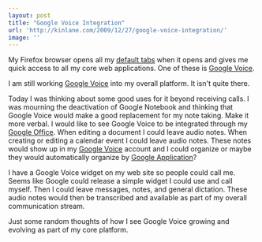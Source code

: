 ```yaml
---
layout: post
title: "Google Voice Integration"
url: 'http://kinlane.com/2009/12/27/google-voice-integration/'
image: ''
---
```


My Firefox browser opens all my [default tabs][1] when it opens and gives me quick access to all my core web applications. One of these is [Google Voice][2].

I am still working [Google Voice][2] into my overall platform. It isn't quite there.

Today I was thinking about some good uses for it beyond receiving calls. I was mourning the deactivation of Google Notebook and thinking that Google Voice would make a good replacement for my note taking. Make it more verbal. I would like to see Google Voice to be integrated through my [Google Office][3]. When editing a document I could leave audio notes. When creating or editing a calendar event I could leave audio notes. These notes would show up in my [Google Voice][2] account and I could organize or maybe they would automatically organize by [Google Application][3]?

I have a Google Voice widget on my web site so people could call me. Seems like Google could release a simple widget I could use and call myself. Then I could leave messages, notes, and general dictation. These audio notes would then be transcribed and available as part of my overall communication stream.

Just some random thoughts of how I see Google Voice growing and evolving as part of my core platform.

   [1]: http://www.kinlane.com/?p=1005
   [2]: https://www.google.com/voice/
   [3]: http://www.kinlane.com/?p=626
